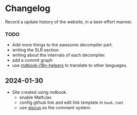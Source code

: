 # Changelog

Record a update history of the website, in a best-effort manner.

### TODO

- Add more things to the awesome decompiler part.
- writing the SLR section.
- writing about the internals of each decompiler.
- add a commit graph
- use [mdbook-i18n-helpers](https://github.com/google/mdbook-i18n-helpers/blob/main/i18n-helpers/USAGE.md) to translate to other languages.

## 2024-01-30

- Site created using mdbook.
  - enable MathJax
  - config github link and edit link template in `book.toml`
  - use [giscus](https://github.com/giscus/giscus) as the comment system.
